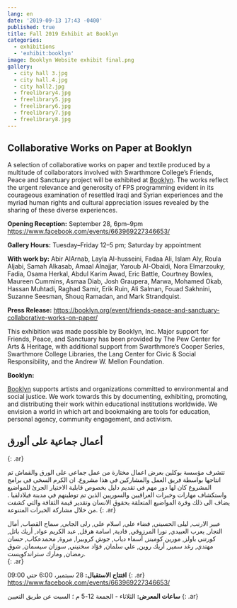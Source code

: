```yaml
---
lang: en
date: '2019-09-13 17:43 -0400'
published: true
title: Fall 2019 Exhibit at Booklyn
categories:
  - exhibitions
  - 'exhibit:booklyn'
image: Booklyn Website exhibit final.png
gallery:
  - city hall 3.jpg
  - city hall.4.jpg
  - city hall2.jpg
  - freelibrary4.jpg
  - freelibrary5.jpg
  - freelibrary6.jpg
  - freelibrary7.jpg
  - freelibrary8.jpg
---
```

## **Collaborative Works on Paper at Booklyn**


A selection of collaborative works on paper and textile produced by a multitude of collaborators involved with Swarthmore College’s Friends, Peace and Sanctuary project will be exhibited at [Booklyn](https://booklyn.org/event/friends-peace-and-sanctuary-collaborative-works-on-paper/). The works reflect the urgent relevance and generosity of FPS programming evident in its courageous examination of resettled Iraqi and Syrian experiences and the myriad human rights and cultural appreciation issues revealed by the sharing of these diverse experiences.  

**Opening Reception:** September 28, 6pm–9pm
https://www.facebook.com/events/663969227346653/

**Gallery Hours:** Tuesday–Friday 12–5 pm; Saturday by appointment

**With work by:** Abir AlArnab, Layla Al-husseini, Fadaa Ali, Islam Aly, Roula Aljabi, Samah Alkasab, Amaal Alnajjar, Yaroub Al-Obaidi, Nora Elmarzouky, Fadia, Osama Herkal, Abdul Karim Awad, Eric Battle, Courtney Bowles, Maureen Cummins, Asmaa Diab, Josh Graupera, Marwa, Mohamed Okab, Hassan Muhtadi, Raghad Samir, Erik Ruin, Ali Salman, Fouad Sakhnini, Suzanne Seesman, Shouq Ramadan, and Mark Strandquist.

**Press Release:** https://booklyn.org/event/friends-peace-and-sanctuary-collaborative-works-on-paper/

This exhibition was made possible by Booklyn, Inc. Major support for Friends, Peace, and Sanctuary has been provided by The Pew Center for Arts & Heritage, with additional support from Swarthmore’s Cooper Series, Swarthmore College Libraries, the Lang Center for Civic & Social Responsibility, and the Andrew W. Mellon Foundation.


**Booklyn:**

[Booklyn](https://booklyn.org) supports artists and organizations committed to environmental and social justice. We work towards this by documenting, exhibiting, promoting, and distributing their work within educational institutions worldwide. We envision a world in which art and bookmaking are tools for education, personal agency, community engagement, and activism.

## **أعمال جماعية على ألورق**
{: .ar}


تتشرف مؤسسة بوكلين بعرض اعمال مختارة من عمل جماعي على الورق والقماش تم انتاجها بواسطة فريق العمل والمشاركين في هذا مشروع. ان الكرم السخي في برامج المشروع كان لها دور مهم في تقديم دليل بخصوص قابلية الاختيار الجرئ للمواضيع واستكشاف مهارات  وخبرات العراقيين والسوريين الذين تم توطينهم في مدينة فيلادلفيا . يضاف الى ذلك وفرة المواضيع المتعلقة بحقوق الانسان وتقدير قيمة الثقافة والتي كشفت من خلال مشاركة الخبرات المتنوعة.
{: .ar}


عبير الارنب, ليلى الحسيني, فضاء علي, اسلام علي, رلى الجابي, سماح القصاب, أمال النجار, يعرب العبيدي, نورا المرزوقي, فادية, اسامة هرقل, عبد الكريم عواد, أريك باتل, كورتني باولز, مورين كومينز, أسماء دياب, جوش كروبيرا, مروة, محمدعكاب, حسان مهتدي, رغد سمير, أريك روين, علي سلمان, فؤاد سخنيني, سوزان سيسمان, شوق رمضان, ومارك ستراندكويست.  
{: .ar}

 
 
**افتتاح الاستقبال:** 28 سبتمبر، 6:00 حتي 09:00
{: .ar}
https://www.facebook.com/events/663969227346653/


**ساعات المعرض:** الثلاثاء - الجمعة 12-5 م ؛ السبت عن طريق التعيين
{: .ar}

